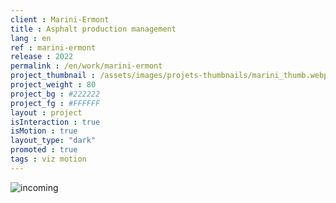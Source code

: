 ```yaml
---
client : Marini-Ermont
title : Asphalt production management
lang : en
ref : marini-ermont
release : 2022
permalink : /en/work/marini-ermont
project_thumbnail : /assets/images/projets-thumbnails/marini_thumb.webp
project_weight : 80
project_bg : #222222
project_fg : #FFFFFF
layout : project
isInteraction : true
isMotion : true
layout_type: "dark"
promoted : true
tags : viz motion
---
```


![incoming](/assets/images/incoming-en.webp)
